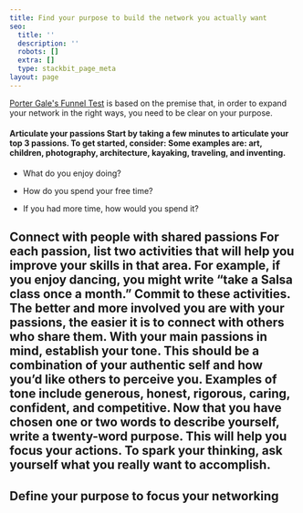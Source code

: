 ```yaml
---
title: Find your purpose to build the network you actually want
seo:
  title: ''
  description: ''
  robots: []
  extra: []
  type: stackbit_page_meta
layout: page
---
```

[Porter Gale's Funnel Test](http://blog.creativelive.com/porter-gale-the-funnel-test/) is based on the premise that, in order to expand your network in the right ways, you need to be clear on your purpose.  

#### Articulate your passions&#xA;Start by taking a few minutes to articulate your top 3 passions. To get started, consider:&#xA;&#xA;Some examples are: art, children, photography, architecture, kayaking, traveling, and inventing.

*   What do you enjoy doing?

*   How do you spend your free time?

*   If you had more time, how would you spend it?

## Connect with people with shared passions&#xA;For each passion, list two activities that will help you improve your skills in that area. For example, if you enjoy dancing, you might write “take a Salsa class once a month.” Commit to these activities. &#xA;&#xA;The better and more involved you are with your passions, the easier it is to connect with others who share them.&#xA;&#xA;&#xA;With your main passions in mind, establish your tone. This should be a combination of your authentic self and how you’d like others to perceive you. Examples of tone include generous, honest, rigorous, caring, confident, and competitive.&#xA;&#xA;Now that you have chosen one or two words to describe yourself, write a twenty-word purpose. This will help you focus your actions. To spark your thinking, ask yourself what you really want to accomplish.

## **Define your purpose to focus your networking**
